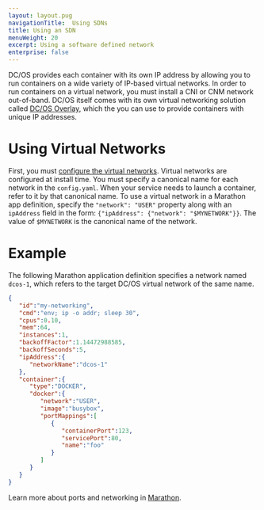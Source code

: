 ```yaml
---
layout: layout.pug
navigationTitle:  Using SDNs
title: Using an SDN
menuWeight: 20
excerpt: Using a software defined network
enterprise: false
---
```


<!-- The source repo for this topic is https://github.com/dcos/dcos-docs-site -->


DC/OS provides each container with its own IP address by allowing you to run containers on a wide variety of IP-based virtual networks. In order to run containers on a virtual network, you must install a CNI or CNM network out-of-band. DC/OS itself comes with its own virtual networking solution called [DC/OS Overlay](/dcos/1.12/networking/SDN/dcos-overlay/), which the you can use to provide containers with unique IP addresses.

# Using Virtual Networks

First, you must [configure the virtual networks](/dcos/1.12/networking/SDN/dcos-overlay/). Virtual networks are configured at install time. You must specify a canonical name for each network in the `config.yaml`. When your service needs to launch a container, refer to it by that canonical name. To use a virtual network in a Marathon app definition, specify the `"network": "USER"` property along with an `ipAddress` field in the form: `{"ipAddress": {"network": "$MYNETWORK"}}`. The value of `$MYNETWORK` is the canonical name of the network.

# Example

The following Marathon application definition specifies a network named `dcos-1`, which refers to the target DC/OS virtual network of the same name.

```json
{
   "id":"my-networking",
   "cmd":"env; ip -o addr; sleep 30",
   "cpus":0.10,
   "mem":64,
   "instances":1,
   "backoffFactor":1.14472988585,
   "backoffSeconds":5,
   "ipAddress":{
      "networkName":"dcos-1"
   },
   "container":{
      "type":"DOCKER",
      "docker":{
         "network":"USER",
         "image":"busybox",
         "portMappings":[
            {
               "containerPort":123,
               "servicePort":80,
               "name":"foo"
            }
         ]
      }
   }
}
```

Learn more about ports and networking in [Marathon](/dcos/1.12/deploying-services/service-ports/).
